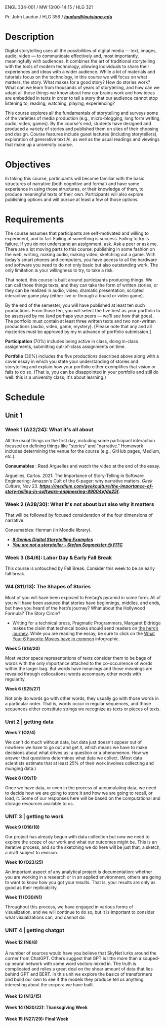 ENGL 334-001 / MW 13:00-14:15 / HLG 321

Pr. John Laudun / HLG 356 / ***[laudun@louisiana.edu](mailto:laudun@louisiana.edu)***

# Description

Digital storytelling uses all the possibilities of digital media — text, images, audio, video — to communicate effectively and, most importantly, meaningfully with audiences. It combines the art of traditional storytelling with the tools of modern technology, allowing individuals to share their experiences and ideas with a wider audience. While a lot of materials and tutorials focus on the technology, in this course we will focus on what matters, the story. What makes for a good story? How do stories work? What can we learn from thousands of years of storytelling, and how can we adapt all these things we know about how our brains work and how ideas are embedded in texts in order to tell a story that our audience cannot stop listening to, reading, watching, playing, experiencing?

This course explores all the fundamentals of storytelling and surveys some of the varieties of media production (e.g., micro-blogging, long form writing, audio, video, games). By the course's end, students have designed and produced a variety of stories and published them on sites of their choosing and design. Course features include guest lectures (including storytellers), exploration of generative text AI, as well as the usual readings and viewings that make up a university course.

# Objectives

In taking this course, participants will become familiar with the basic structures of narrative (both cognitive and formal) and have some experience in using those structures, or their knowledge of them, to produce meaningful texts of their own. Participants will also explore publishing options and will pursue at least a few of those options.

# Requirements

The course assumes that participants are self-motivated and willing to experiment, and to fail. Failing at something is success. Failing to try is failure. If you do not understand an assignment, ask. Ask a peer or ask me. There are a lot moving parts to this course: publishing in some fashion on the web, writing, making audio, making video, sketching out a game. With today's smart phones and computers, you have access to all the hardware and software you need to do not only basic but also outstanding work. The only limitation is your willingness to try, to take a risk.

That noted, this course is built around participants producing things. We can call those things texts, and they can take the form of written stories, or they can be realized in audio, video, dramatic presentation, scripted interactive game play (either live or through a board or video game).

By the end of the semester, you will have published at least ten such productions. From those ten, you will select the five best as your portfolio to be assessed by me (and perhaps your peers — we'll see how that goes). The portfolio must contain at least three written texts and two non-written productions (audio, video, game, mystery). [Please note that any and all mysteries must be approved by my in advance of portfolio submission.]

**Participation** (70%) includes being active in class, doing in-class assignments, submitting out-of-class assignments on time.

**Portfolio** (30%) includes the five productions described above along with a cover essay in which you state your understanding of stories and storytelling and explain how your portfolio either exemplifies that vision or fails to do so. (That is, you can be disappointed in your portfolio and still do well: this is a university class; it's about learning.)

# Schedule

## Unit 1

### Week 1 (A22/24): What it's all about

All the usual things on the first day, including some participant interaction focused on defining things like "stories" and "narrative." Homework includes determining the venue for the course (e.g., GitHub pages, Medium, etc.).

**Consumables** : Read Arguelles and watch the video at the end of the essay.

Arguelles, Carlos. 2021. The Importance of Story-Telling in Software Engineering: Amazon's Cult of the 6-pager: why narrative matters. *Geek Culture*, Nov 23. ***https://medium.com/geekculture/the-importance-of-story-telling-in-software-engineering-99004efda25f***.

### Week 2 (A28/30): What it's not about but also why it matters

That will be followed by focused consideration of the four dimensions of narrative.

Consumables: Herman (in Moodle library).

- ***[8 Genius Digital Storytelling Examples](https://www.brafton.com/blog/creation/mastering-digital-storytelling-in-2018/)***
- ***[You are not a storyteller - Stefan Sagmeister @ FITC](https://vimeo.com/98368484)***

### Week 3 (S4/6): Labor Day & Early Fall Break

This course is untouched by Fall Break. Consider this week to be an early fall break.

### W4 (S11/13): The Shapes of Stories

Most of you will have been exposed to Freitag’s pyramid in some form. All of you will have been assured that stories have beginnings, middles, and ends, but have you heard of the hero’s journey? What about the Hollywood Formula? The Story Circle? 

- Writing for a technical press, Pragmatic Programmers, Margaret Eldridge makes the claim that technical books should send readers on [the hero’s journey](https://medium.com/pragmatic-programmers/the-heros-journey-2a8e11defd1b). While you are reading the essay, be sure to click on the [What Your 6 Favorite Movies have in common](https://venngage.com/blog/heros-journey/) infographic.



**Week 5 (S18/20)**

Most vector space representations of texts consider them to be bags of words with the only importance attached to the co-occurrence of words within the larger bag. But words have meanings and those meanings are revealed through collocations: words accompany other words with regularity.

**Week 6 (S25/27)**

Not only do words go with other words, they usually go with those words in a particular order. That is, words occur in regular sequences, and those sequences either constitute strings we recognize as texts or pieces of texts.

### Unit 2 | getting data

**Week 7 (O2/4)**

We can't do much without data, but data just doesn't appear out of nowhere: we have to go out and get it, which means we have to make decisions about what drives us: a question or a phenomenon. How we answer that questions determines what data we collect. (Most data scientists estimate that at least 25% of their work involves collecting and munging data.)

**Week 8 (O9/11)**

Once we have data, or even in the process of accumulating data, we need to decide how we are going to store it and how we are going to recall, or load, it. Some of our responses here will be based on the computational and storage resources available to us.

### UNIT 3 | getting to work

**Week 9 (O16/18)**

Our project has already begun with data collection but now we need to explore the scope of our work and what our outcomes might be. This is an iterative process, and so the sketching we do here will be just that, a sketch, a draft subject to revision.

**Week 10 (O23/25)**

An important aspect of any analytical project is documentation: whether you are working in a research or in an applied environment, others are going to want to know how you got your results. That is, your results are only as good as their replicability.

**Week 11 (O30/N1)**

Throughout this process, we have engaged in various forms of visualization, and we will continue to do so, but it is important to consider what visualizations can, and cannot do.

### UNIT 4 | getting chatgpt

#### Week 12 (N6/8)

A number of sources would have you believe that SkyNet lurks around the corner from ChatGPT. Others suggest that GPT is little more than a souped-up neural network with some word vectors mixed in. The truth is complicated and relies a great deal on the shear amount of data that lies behind GPT and BERT. In this unit we explore the basics of transformers and build our own to see if the models they produce tell us anything interesting about the corpora we have built.

#### Week 13 (N13/15)

#### Week 14 (N20/22): Thanksgiving Week

#### Week 15 (N27/29): Final Week

